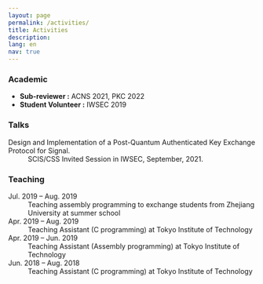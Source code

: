 ```yaml
---
layout: page
permalink: /activities/
title: Activities
description: 
lang: en
nav: true
---
```


<h3>Academic</h3>
<ul>
  <li><strong>Sub-reviewer :</strong> ACNS 2021, PKC 2022</li>
  <li><strong>Student Volunteer :</strong> IWSEC 2019</li>
</ul>

<h3>Talks</h3>
<dl>
    <dt>Design and Implementation of a Post-Quantum Authenticated Key Exchange Protocol for Signal.</dt>
    <dd>SCIS/CSS Invited Session in IWSEC, September, 2021.</dd>
</dl>



<h3>Teaching</h3>
<dl>
    <dt>Jul. 2019 &ndash; Aug. 2019</dt>
    <dd>Teaching assembly programming to exchange students from Zhejiang University at summer school</dd>
    <dt>Apr. 2019 &ndash; Aug. 2019</dt>
    <dd>Teaching Assistant (C programming) at Tokyo Institute of Technology</dd>
    <dt>Apr. 2019 &ndash; Jun. 2019</dt>
    <dd>Teaching Assistant (Assembly programming) at Tokyo Institute of Technology</dd>
    <dt>Jun. 2018 &ndash; Aug. 2018</dt>
    <dd>Teaching Assistant (C programming) at Tokyo Institute of Technology</dd>
</dl>
